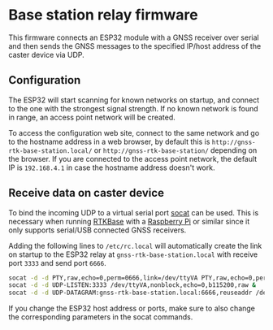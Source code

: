 # Base station relay firmware

This firmware connects an ESP32 module with a GNSS receiver over serial and then sends the GNSS messages to the specified IP/host address of the caster device via UDP.

## Configuration

The ESP32 will start scanning for known networks on startup, and connect to the one with the strongest signal strength. If no known network is found in range, an access point network will be created.

To access the configuration web site, connect to the same network and go to the hostname address in a web browser, by default this is `http://gnss-rtk-base-station.local/` or `http://gnss-rtk-base-station/` depending on the browser. If you are connected to the access point network, the default IP is `192.168.4.1` in case the hostname address doesn't work.

## Receive data on caster device

To bind the incoming UDP to a virtual serial port [socat](http://www.dest-unreach.org/socat/) can be used. This is necessary when running [RTKBase](https://github.com/stefal/rtkbase) with a [Raspberry Pi](https://www.raspberrypi.com/products/) or similar since it only supports serial/USB connected GNSS receivers.

Adding the following lines
to `/etc/rc.local` will automatically create the link on startup to
the ESP32 relay at `gnss-rtk-base-station.local` with receive port `3333` and send port `6666`.

```bash
socat -d -d PTY,raw,echo=0,perm=0666,link=/dev/ttyVA PTY,raw,echo=0,perm=0666,link=/dev/ttyVB &
socat -d -d UDP-LISTEN:3333 /dev/ttyVA,nonblock,echo=0,b115200,raw &
socat -d -d UDP-DATAGRAM:gnss-rtk-base-station.local:6666,reuseaddr /dev/ttyVA,nonblock,echo=0,b115200,raw &
```

If you change the ESP32 host address or ports, make sure to also change the corresponding parameters in the socat commands.
